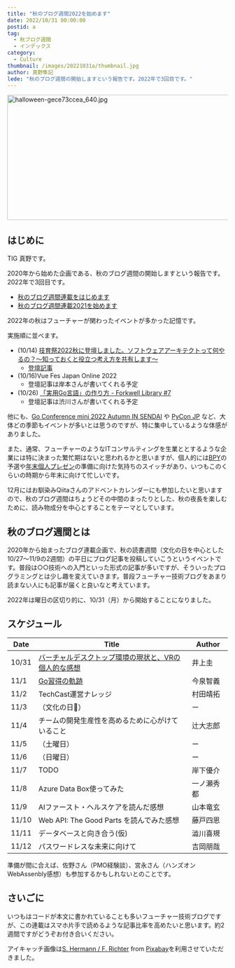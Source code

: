 ```yaml
---
title: "秋のブログ週間2022を始めます"
date: 2022/10/31 00:00:00
postid: a
tag:
  - 秋ブログ週間
  - インデックス
category:
  - Culture
thumbnail: /images/20221031a/thumbnail.jpg
author: 真野隼記
lede: "秋のブログ週間の開始しますという報告です。2022年で3回目です。"
---
```

<img src="/images/20221031a/halloween-gece73ccea_640.jpg" alt="halloween-gece73ccea_640.jpg" width="640" height="286" loading="lazy">

## はじめに

TIG 真野です。

2020年から始めた企画である、秋のブログ週間の開始しますという報告です。2022年で3回目です。

* [秋のブログ週間連載をはじめます](/articles/20201026/)
* [秋のブログ週間連載2021を始めます](/articles/20211027a/)

2022年の秋はフューチャーが関わったイベントが多かった記憶です。

実施順に並べます。

* (10/14) [技育祭2022秋に登壇しました。ソフトウェアアーキテクトって何やるの？～知っておくと役立つ考え方を共有します～](https://talent.supporterz.jp/geeksai/2022autumn/)
    * [登壇記事](/articles/20221019a/)
* (10/16)Vue Fes Japan Online 2022
    * 登壇記事は岸本さんが書いてくれる予定
* (10/26) [「実用Go言語」の作り方 - Forkwell Library #7](https://forkwell.connpass.com/event/262394/)
    * 登壇記事は渋川さんが書いてくれる予定

他にも、[Go Conference mini 2022 Autumn IN SENDAI](https://sendaigo.connpass.com/event/256463/) や [PyCon JP](https://2022.pycon.jp/) など、大体どの季節もイベントが多いとは思うのですが、特に集中しているような体感がありました。

また、通常、フューチャーのようなITコンサルティングを生業ととするような企業には特に決まった繁忙期はないと思われるかと思いますが、個人的には[BPY](https://note.future.co.jp/n/n7b0e5de1b2bc)の予選や[年末個人プレゼン](https://note.future.co.jp/n/n08d63ab0be11)の準備に向けた気持ちのスイッチがあり、いつもこのくらいの時期から年末に向けて忙しいです。

12月にはお馴染みQiitaさんのアドベントカレンダーにも参加したいと思いますので、秋のブログ週間はちょうどその中間のまったりとした、秋の夜長を楽しむために、読み物成分を中心とすることをテーマとしています。

## 秋のブログ週間とは

2020年から始まったブログ連載企画で、秋の読書週間（文化の日を中心とした10/27〜11/9の2週間）の平日にブログ記事を投稿していこうというイベントです。普段は○○技術への入門といった形式の記事が多いですが、そういったプログラミングとは少し趣を変えていきます。普段フューチャー技術ブログをあまり読まない人にも記事が届くと良いなと考えています。

2022年は曜日の区切り的に、10/31（月）から開始することになりました。


## スケジュール

| Date  | Title                                            | Author     |
|-------|--------------------------------------------------|------------|
| 10/31 | [バーチャルデスクトップ環境の現状と、VRの個人的な感想](/articles/20221031b/)   | 井上圭   |
| 11/1  | [Go習得の軌跡](/articles/20221101a/)                                     | 今泉智義   |
| 11/2  | TechCast運営ナレッジ                             | 村田靖拓   |
| 11/3  | （文化の日🎨）                                    | ー         |
| 11/4  | チームの開発生産性を高めるために心がけていること | 辻大志郎   |
| 11/5  | （土曜日）                                       | ー         |
| 11/6  | （日曜日）                                       | ー         |
| 11/7  | TODO                                             | 岸下優介   |
| 11/8  | Azure Data Box使ってみた                         | 一ノ瀬秀都 |
| 11/9  | AIファースト・ヘルスケアを読んだ感想             | 山本竜玄   |
| 11/10 | Web API: The Good Parts を読んでみた感想         | 藤戸四恩   |
| 11/11 | データベースと向き合う(仮)                       | 澁川喜規   |
| 11/12 | パスワードレスな未来に向けて                     | 吉岡朋哉   |

準備が間に合えば、佐野さん（PMO経験談）、宮永さん（ハンズオンWebAssenbly感想）も参加するかもしれないとのことです。

## さいごに

いつもはコードが本文に書かれていることも多いフューチャー技術ブログですが、この連載はスマホ片手で読めるような記事比率を高めたいと思います。約2週間ですがどうぞお付き合いください。


アイキャッチ画像は<a href="https://pixabay.com/users/pixel2013-2364555/?utm_source=link-attribution&amp;utm_medium=referral&amp;utm_campaign=image&amp;utm_content=2901944">S. Hermann / F. Richter</a> from <a href="https://pixabay.com//?utm_source=link-attribution&amp;utm_medium=referral&amp;utm_campaign=image&amp;utm_content=2901944">Pixabay</a>を利用させていただきました。


